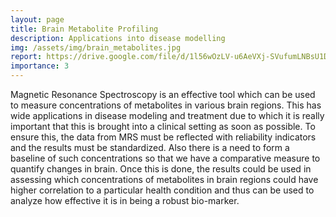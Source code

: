 ```yaml
---
layout: page
title: Brain Metabolite Profiling
description: Applications into disease modelling
img: /assets/img/brain_metabolites.jpg
report: https://drive.google.com/file/d/1l56wOzLV-u6AeVXj-SVufumLNBsU1DEG/view
importance: 3
---
```


Magnetic Resonance Spectroscopy is an effective tool which can be used to measure concentrations of metabolites in various brain regions. This has wide applications in disease modeling and treatment due to which it is really important that this is brought into a clinical setting as soon as possible. To ensure this, the data from MRS must be reflected with reliability indicators and the results must be standardized. Also there is a need to form a baseline of such concentrations so that we have a comparative measure to quantify changes in brain. Once this is done, the results could be used in assessing which concentrations of metabolites in brain regions could have higher correlation to a particular health condition and thus can be used to analyze how effective it is in being a robust bio-marker.

